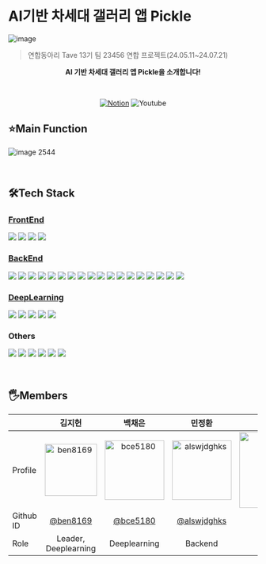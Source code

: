 # AI기반 차세대 갤러리 앱 Pickle
![image](https://github.com/user-attachments/assets/0a4726fb-82dd-4bea-bbd9-e130e5d878be)

>연합동아리 Tave 13기 팀 23456 연합 프로젝트(24.05.11~24.07.21)
<p align='center'><b> AI 기반 차세대 갤러리 앱 Pickle을 소개합니다!</b></p>
<br><p align='center'><a href='https://fragrant-hospital-b08.notion.site/MAIN-PAGE-ac1ac9a4178d495a8e56e3b8cf4e65ac' target="_blank"><img alt='Notion' src='https://img.shields.io/badge/Notion-100000?style=for-the-badge&logo=Notion&logoColor=FFFFFF&labelColor=4C4A4A&color=8587D0'/></a>        
<!-- <a href='https://youtu.be/M3VW_jy8OPc?si=UmsTFGfwoT_ey7r_' target="_blank"> --><img alt='Youtube' src='https://img.shields.io/badge/Youtube-100000?style=for-the-badge&logo=Youtube&logoColor=FFFFFF&labelColor=5F5D5D&color=FF0000'/></a>

<br/>

## ⭐️Main Function
![image 2544](https://github.com/user-attachments/assets/910f1228-9065-4cbf-9214-a4b1594047e7)

<!-- 📷 유사한 사진들을 묶어드려요. 가장 잘 나온 사진을 선택하세요.<br>
😌 흔들린 사진이나 눈 감은 사진은 자동으로 삭제해줘요.<br>
#️⃣ 정리한 사진들을 그룹화해서 해시태그를 붙일 수 있어요.<br>
🧑‍🧑‍🧒‍🧒 공유앨범에 멤버를 초대해서 같이 앨범을 꾸며보아요.<br> -->

<br/>

## 🛠Tech Stack

### [FrontEnd](https://github.com/Pickle-Tave/Pickle-FE)
<img src="https://img.shields.io/badge/JavaScript-F7DF1E?logo=JavaScript&logoColor=black"> <img src="https://img.shields.io/badge/React Native-61DAFB?logo=React&logoColor=black"/> <img src="https://img.shields.io/badge/-Redux-bl?logo=redux"> <img src="https://img.shields.io/badge/Android Studio-3DDC84?logo=Android Studio&logoColor=white"/>

### [BackEnd](https://github.com/Pickle-Tave/Pickle-BE)
<img src="https://img.shields.io/badge/Spring Boot-6DB33F?style=for-the-social&logo=Spring Boot&logoColor=white"> <img src="https://img.shields.io/badge/Gradle-02303A?style=for-the-social&logo=Gradle&logoColor=white"> <img src="https://img.shields.io/badge/Spring Data JPA-6DB33F?style=for-the-social&logo=Databricks&logoColor=white"> <img src="https://img.shields.io/badge/Spring Security-6DB33F?style=for-the-social&logo=springsecurity&logoColor=white"> <img src="https://img.shields.io/badge/JSON Web Tokens-000000?style=for-the-social&logo=JSON Web Tokens&logoColor=white"> <img src="https://img.shields.io/badge/JUnit5-25A162?style=for-the-sociak&logo=junit5&logoColor=white"> <img src="https://img.shields.io/badge/MySQL-4479A1.svg?style=for-the-social&logo=MySQL&logoColor=white"> <img src="https://img.shields.io/badge/Redis-%23DD0031.svg?logo=redis&logoColor=white"> <img src="https://img.shields.io/badge/GitHub_Actions-2088FF?logo=github-actions&logoColor=white"> <img src="https://img.shields.io/badge/AWS EC2-FF9900?style=for-the-&logo=amazonec2&logoColor=white"> <img src="https://img.shields.io/badge/AWS ECS-FF9900?style=for-the-&logo=amazonecs&logoColor=white"> <img src="https://img.shields.io/badge/AWS Fargate-FF9900?style=for-the-&logo=awsfargate&logoColor=white"> <img src="https://img.shields.io/badge/AWS S3-69A31?style=for-the-social&logo=amazons3&logoColor=white"> <img src="https://img.shields.io/badge/AWS RDS-527FFF?style=for-the-social&logo=amazonrds&logoColor=white"> <img src="https://img.shields.io/badge/AWS ElastiCache-C925D1?style=for-the-social&logo=amazonelasticache&logoColor=white"> <img src="https://img.shields.io/badge/AWS Secretes Manager-DD344C?style=for-the-social&logo=awssecretsmanager&logoColor=white"> <img src="https://img.shields.io/badge/SonarCloud-F3702A?logo=sonarcloud&logoColor=fff"> <img src="https://img.shields.io/badge/ Docker-2496ED?style=for-the-social&logo=docker&logoColor=white">

### [DeepLearning](https://github.com/Pickle-Tave/Pickle-DL)
<img src="https://img.shields.io/badge/PyTorch-white?logo=PyTorch"/> <img src="https://img.shields.io/badge/FastAPI-F05032?&logo=fastapi"/> <img src="https://img.shields.io/badge/AWS EC2-FF9900?style=for-the-&logo=amazonec2&logoColor=white"> <img src="https://img.shields.io/badge/yolov8-blue.svg?logo=data:image/"> <img src="https://img.shields.io/badge/Python-3776AB?logo=Python&logoColor=white"/> 

### Others
<img src="https://img.shields.io/badge/ Swagger-6DB33F?style=for-the-social&logo=swagger&logoColor=white"> <img src="https://img.shields.io/badge/Git-F05032?logo=git&logoColor=fff"> <img src="https://img.shields.io/badge/GitHub-%23121011.svg?logo=github&logoColor=white"> <img src="https://img.shields.io/badge/ Notion-000000?style=for-the-social&logo=notion&logoColor=white"> <img src="https://img.shields.io/badge/ Discord-5865F2?style=for-the-social&logo=discord&logoColor=white"> <img src="https://img.shields.io/badge/ Google Meet-00897B?style=for-the-social&logo=googlemeet&logoColor=white">

<br/>

## 🖐️Members

|       | 김지헌     | 백채은     | 민정환     | 유지선     | 최현태     | 류주아     | 함지나     |
|-------|:---------:|:---------:|:---------:|:---------:|:---------:|:---------:|:---------:|
| Profile    |  <img src="https://avatars.githubusercontent.com/u/48664269?v=4" width="105px;" alt="ben8169"/>  |  <img src="https://avatars.githubusercontent.com/u/108451207?v=4" width="120px;" alt="bce5180"/>  |  <img src="https://avatars.githubusercontent.com/u/132763978?v=4" width="120px;" alt="alswjdghks"/>  |  <img src="https://avatars.githubusercontent.com/u/154600308?v=4" width="153px;" alt="iiqcov"/>  |  <img src="https://avatars.githubusercontent.com/u/145987233?v=4" width="153px;" alt="ht3064"/>  |  <img src="https://avatars.githubusercontent.com/u/133302526?v=4" width="100px;" alt="bourgeois46"/>  |  <img src="https://avatars.githubusercontent.com/u/156528356?v=4" width="130px;" alt="HamJina"/>  |
| Github ID   | [@ben8169](https://github.com/ben8169) | [@bce5180](https://github.com/bce5180) | [@alswjdghks](https://github.com/alswjdghks) | [@iiqcov](https://github.com/iiqcov) | [@ht3064](https://github.com/ht3064) | [@bourgeois46](https://github.com/bourgeois46) | [@HamJina](https://github.com/HamJina) |
| Role  | Leader, Deeplearning | Deeplearning | Backend | Backend | Backend | Frontend | Frontend |
